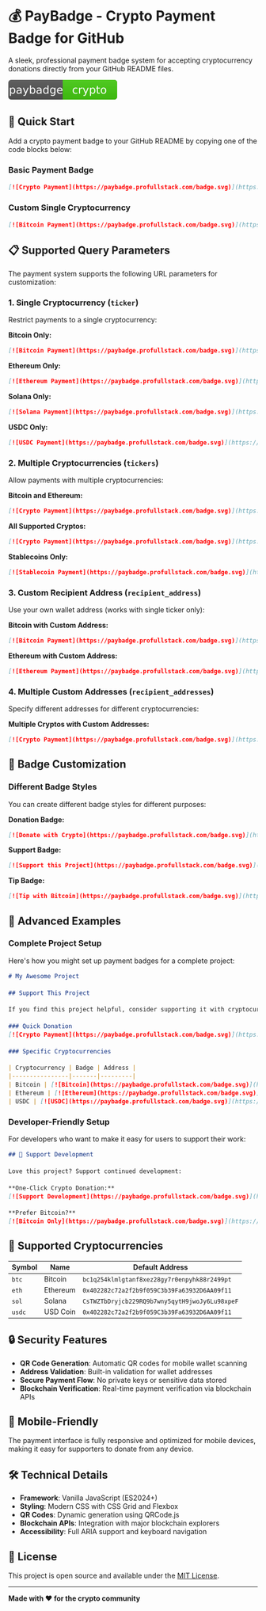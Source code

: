 # 💰 PayBadge - Crypto Payment Badge for GitHub

A sleek, professional payment badge system for accepting cryptocurrency donations directly from your GitHub README files.

![Crypto Payment Badge](./badge.svg)

## 🚀 Quick Start

Add a crypto payment badge to your GitHub README by copying one of the code blocks below:

### Basic Payment Badge

```markdown
[![Crypto Payment](https://paybadge.profullstack.com/badge.svg)](https://paybadge.profullstack.com/)
```

### Custom Single Cryptocurrency

```markdown
[![Bitcoin Payment](https://paybadge.profullstack.com/badge.svg)](https://paybadge.profullstack.com/?ticker=btc)
```

## 📋 Supported Query Parameters

The payment system supports the following URL parameters for customization:

### 1. Single Cryptocurrency (`ticker`)

Restrict payments to a single cryptocurrency:

**Bitcoin Only:**
```markdown
[![Bitcoin Payment](https://paybadge.profullstack.com/badge.svg)](https://paybadge.profullstack.com/?ticker=btc)
```

**Ethereum Only:**
```markdown
[![Ethereum Payment](https://paybadge.profullstack.com/badge.svg)](https://paybadge.profullstack.com/?ticker=eth)
```

**Solana Only:**
```markdown
[![Solana Payment](https://paybadge.profullstack.com/badge.svg)](https://paybadge.profullstack.com/?ticker=sol)
```

**USDC Only:**
```markdown
[![USDC Payment](https://paybadge.profullstack.com/badge.svg)](https://paybadge.profullstack.com/?ticker=usdc)
```

### 2. Multiple Cryptocurrencies (`tickers`)

Allow payments with multiple cryptocurrencies:

**Bitcoin and Ethereum:**
```markdown
[![Crypto Payment](https://paybadge.profullstack.com/badge.svg)](https://paybadge.profullstack.com/?tickers=btc,eth)
```

**All Supported Cryptos:**
```markdown
[![Crypto Payment](https://paybadge.profullstack.com/badge.svg)](https://paybadge.profullstack.com/?tickers=btc,eth,sol,usdc)
```

**Stablecoins Only:**
```markdown
[![Stablecoin Payment](https://paybadge.profullstack.com/badge.svg)](https://paybadge.profullstack.com/?tickers=usdc)
```

### 3. Custom Recipient Address (`recipient_address`)

Use your own wallet address (works with single ticker only):

**Bitcoin with Custom Address:**
```markdown
[![Bitcoin Payment](https://paybadge.profullstack.com/badge.svg)](https://paybadge.profullstack.com/?ticker=btc&recipient_address=bc1qxy2kgdygjrsqtzq2n0yrf2493p83kkfjhx0wlh)
```

**Ethereum with Custom Address:**
```markdown
[![Ethereum Payment](https://paybadge.profullstack.com/badge.svg)](https://paybadge.profullstack.com/?ticker=eth&recipient_address=0x742d35Cc6634C0532925a3b8D4C9db96590c6C8b)
```

### 4. Multiple Custom Addresses (`recipient_addresses`)

Specify different addresses for different cryptocurrencies:

**Multiple Cryptos with Custom Addresses:**
```markdown
[![Crypto Payment](https://paybadge.profullstack.com/badge.svg)](https://paybadge.profullstack.com/?tickers=btc,eth,usdc&recipient_addresses=btc:bc1qxy2kgdygjrsqtzq2n0yrf2493p83kkfjhx0wlh,eth:0x742d35Cc6634C0532925a3b8D4C9db96590c6C8b,usdc:0x742d35Cc6634C0532925a3b8D4C9db96590c6C8b)
```

## 🎨 Badge Customization

### Different Badge Styles

You can create different badge styles for different purposes:

**Donation Badge:**
```markdown
[![Donate with Crypto](https://paybadge.profullstack.com/badge.svg)](https://paybadge.profullstack.com/?tickers=btc,eth)
```

**Support Badge:**
```markdown
[![Support this Project](https://paybadge.profullstack.com/badge.svg)](https://paybadge.profullstack.com/?tickers=btc,eth,sol,usdc)
```

**Tip Badge:**
```markdown
[![Tip with Bitcoin](https://paybadge.profullstack.com/badge.svg)](https://paybadge.profullstack.com/?ticker=btc&recipient_address=your-btc-address)
```

## 🔧 Advanced Examples

### Complete Project Setup

Here's how you might set up payment badges for a complete project:

```markdown
# My Awesome Project

## Support This Project

If you find this project helpful, consider supporting it with cryptocurrency:

### Quick Donation
[![Crypto Payment](https://paybadge.profullstack.com/badge.svg)](https://paybadge.profullstack.com/?tickers=btc,eth,usdc)

### Specific Cryptocurrencies

| Cryptocurrency | Badge | Address |
|----------------|-------|---------|
| Bitcoin | [![Bitcoin](https://paybadge.profullstack.com/badge.svg)](https://paybadge.profullstack.com/?ticker=btc&recipient_address=bc1qxy2kgdygjrsqtzq2n0yrf2493p83kkfjhx0wlh) | `bc1qxy2kgdygjrsqtzq2n0yrf2493p83kkfjhx0wlh` |
| Ethereum | [![Ethereum](https://paybadge.profullstack.com/badge.svg)](https://paybadge.profullstack.com/?ticker=eth&recipient_address=0x742d35Cc6634C0532925a3b8D4C9db96590c6C8b) | `0x742d35Cc6634C0532925a3b8D4C9db96590c6C8b` |
| USDC | [![USDC](https://paybadge.profullstack.com/badge.svg)](https://paybadge.profullstack.com/?ticker=usdc&recipient_address=0x742d35Cc6634C0532925a3b8D4C9db96590c6C8b) | `0x742d35Cc6634C0532925a3b8D4C9db96590c6C8b` |
```

### Developer-Friendly Setup

For developers who want to make it easy for users to support their work:

```markdown
## 💝 Support Development

Love this project? Support continued development:

**One-Click Crypto Donation:**
[![Support Development](https://paybadge.profullstack.com/badge.svg)](https://paybadge.profullstack.com/?tickers=btc,eth,sol,usdc&recipient_addresses=btc:bc1qxy2kgdygjrsqtzq2n0yrf2493p83kkfjhx0wlh,eth:0x742d35Cc6634C0532925a3b8D4C9db96590c6C8b,sol:9WzDXwBbmkg8ZTbNMqUxvQRAyrZzDsGYdLVL9zYtAWWM,usdc:0x742d35Cc6634C0532925a3b8D4C9db96590c6C8b)

**Prefer Bitcoin?**
[![Bitcoin Only](https://paybadge.profullstack.com/badge.svg)](https://paybadge.profullstack.com/?ticker=btc&recipient_address=bc1qxy2kgdygjrsqtzq2n0yrf2493p83kkfjhx0wlh)
```

## 🌟 Supported Cryptocurrencies

| Symbol | Name | Default Address |
|--------|------|-----------------|
| `btc` | Bitcoin | `bc1q254klmlgtanf8xez28gy7r0enpyhk88r2499pt` |
| `eth` | Ethereum | `0x402282c72a2f2b9f059C3b39Fa63932D6AA09f11` |
| `sol` | Solana | `CsTWZTbDryjcb229RQ9b7wny5qytH9jwoJy6Lu98xpeF` |
| `usdc` | USD Coin | `0x402282c72a2f2b9f059C3b39Fa63932D6AA09f11` |

## 🔒 Security Features

- **QR Code Generation**: Automatic QR codes for mobile wallet scanning
- **Address Validation**: Built-in validation for wallet addresses
- **Secure Payment Flow**: No private keys or sensitive data stored
- **Blockchain Verification**: Real-time payment verification via blockchain APIs

## 📱 Mobile-Friendly

The payment interface is fully responsive and optimized for mobile devices, making it easy for supporters to donate from any device.

## 🛠️ Technical Details

- **Framework**: Vanilla JavaScript (ES2024+)
- **Styling**: Modern CSS with CSS Grid and Flexbox
- **QR Codes**: Dynamic generation using QRCode.js
- **Blockchain APIs**: Integration with major blockchain explorers
- **Accessibility**: Full ARIA support and keyboard navigation

## 📄 License

This project is open source and available under the [MIT License](LICENSE).

---

**Made with ❤️ for the crypto community**
